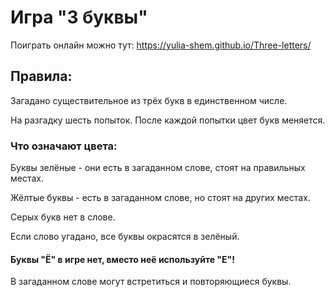 # Игра "3 буквы"
Поиграть онлайн можно тут: <https://yulia-shem.github.io/Three-letters/>
## Правила:
Загадано существительное из трёх букв в единственном числе.

На разгадку шесть попыток. После каждой попытки цвет букв меняется.

### Что означают цвета:

Буквы зелёные - они есть в загаданном слове, стоят на правильных местах.

Жёлтые буквы - есть в загаданном слове, но стоят на других местах.

Серых букв нет в слове.

Если слово угадано, все буквы окрасятся в зелёный.

#### Буквы "Ё" в игре нет, вместо неё используйте "Е"!

В загаданном слове могут встретиться и повторяющиеся буквы.
